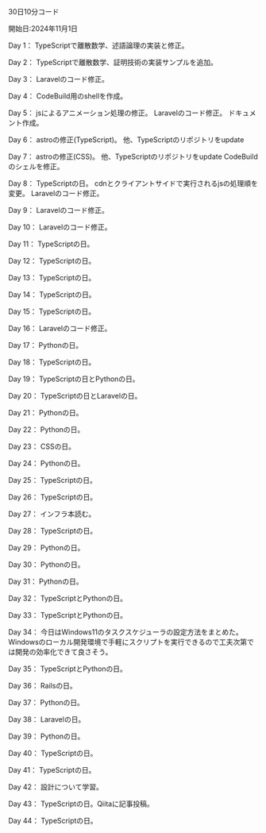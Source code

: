 30日10分コード

開始日:2024年11月1日

Day 1：
TypeScriptで離散数学、述語論理の実装と修正。

Day 2：
TypeScriptで離散数学、証明技術の実装サンプルを追加。

Day 3：
Laravelのコード修正。

Day 4：
CodeBuild用のshellを作成。

Day 5：
jsによるアニメーション処理の修正。
Laravelのコード修正。
ドキュメント作成。

Day 6：
astroの修正(TypeScript)。
他、TypeScriptのリポジトリをupdate

Day 7：
astroの修正(CSS)。
他、TypeScriptのリポジトリをupdate
CodeBuildのシェルを修正。

Day 8：
TypeScriptの日。
cdnとクライアントサイドで実行されるjsの処理順を変更。
Laravelのコード修正。

Day 9：
Laravelのコード修正。

Day 10：
Laravelのコード修正。

Day 11：
TypeScriptの日。

Day 12：
TypeScriptの日。

Day 13：
TypeScriptの日。

Day 14：
TypeScriptの日。

Day 15：
TypeScriptの日。

Day 16：
Laravelのコード修正。

Day 17：
Pythonの日。

Day 18：
TypeScriptの日。

Day 19：
TypeScriptの日とPythonの日。

Day 20：
TypeScriptの日とLaravelの日。

Day 21：
Pythonの日。

Day 22：
Pythonの日。

Day 23：
CSSの日。

Day 24：
Pythonの日。

Day 25：
TypeScriptの日。

Day 26：
TypeScriptの日。

Day 27：
インフラ本読む。

Day 28：
TypeScriptの日。

Day 29：
Pythonの日。

Day 30：
Pythonの日。

Day 31：
Pythonの日。

Day 32：
TypeScriptとPythonの日。

Day 33：
TypeScriptとPythonの日。

Day 34：
今日はWindows11のタスクスケジューラの設定方法をまとめた。Windowsのローカル開発環境で手軽にスクリプトを実行できるので工夫次第では開発の効率化できて良さそう。

Day 35：
TypeScriptとPythonの日。

Day 36：
Railsの日。

Day 37：
Pythonの日。

Day 38：
Laravelの日。

Day 39：
Pythonの日。

Day 40：
TypeScriptの日。

Day 41：
TypeScriptの日。

Day 42：
設計について学習。

Day 43：
TypeScriptの日。Qiitaに記事投稿。

Day 44：
TypeScriptの日。
